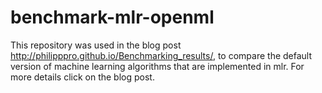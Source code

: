 # benchmark-mlr-openml
This repository was used in the blog post http://philipppro.github.io/Benchmarking_results/, to 
compare the default version of machine learning algorithms that are implemented in mlr. For more details 
click on the blog post. 

